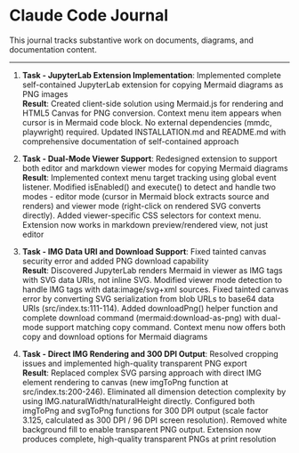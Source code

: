 # Claude Code Journal

This journal tracks substantive work on documents, diagrams, and documentation content.

---

1. **Task - JupyterLab Extension Implementation**: Implemented complete self-contained JupyterLab extension for copying Mermaid diagrams as PNG images<br>
    **Result**: Created client-side solution using Mermaid.js for rendering and HTML5 Canvas for PNG conversion. Context menu item appears when cursor is in Mermaid code block. No external dependencies (mmdc, playwright) required. Updated INSTALLATION.md and README.md with comprehensive documentation of self-contained approach

2. **Task - Dual-Mode Viewer Support**: Redesigned extension to support both editor and markdown viewer modes for copying Mermaid diagrams<br>
    **Result**: Implemented context menu target tracking using global event listener. Modified isEnabled() and execute() to detect and handle two modes - editor mode (cursor in Mermaid block extracts source and renders) and viewer mode (right-click on rendered SVG converts directly). Added viewer-specific CSS selectors for context menu. Extension now works in markdown preview/rendered view, not just editor

3. **Task - IMG Data URI and Download Support**: Fixed tainted canvas security error and added PNG download capability<br>
    **Result**: Discovered JupyterLab renders Mermaid in viewer as IMG tags with SVG data URIs, not inline SVG. Modified viewer mode detection to handle IMG tags with data:image/svg+xml sources. Fixed tainted canvas error by converting SVG serialization from blob URLs to base64 data URIs (src/index.ts:111-114). Added downloadPng() helper function and complete download command (mermaid:download-as-png) with dual-mode support matching copy command. Context menu now offers both copy and download options for Mermaid diagrams

4. **Task - Direct IMG Rendering and 300 DPI Output**: Resolved cropping issues and implemented high-quality transparent PNG export<br>
    **Result**: Replaced complex SVG parsing approach with direct IMG element rendering to canvas (new imgToPng function at src/index.ts:200-246). Eliminated all dimension detection complexity by using IMG.naturalWidth/naturalHeight directly. Configured both imgToPng and svgToPng functions for 300 DPI output (scale factor 3.125, calculated as 300 DPI / 96 DPI screen resolution). Removed white background fill to enable transparent PNG output. Extension now produces complete, high-quality transparent PNGs at print resolution
